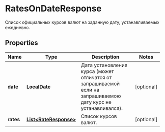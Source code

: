 

# RatesOnDateResponse

Список официальных курсов валют на заданную дату, устанавливаемых ежедневно.
## Properties

Name | Type | Description | Notes
------------ | ------------- | ------------- | -------------
**date** | **LocalDate** | Дата установления курса (может отличатся от запрашиваемой если на запрашиваемою дату курс не устанавливался). |  [optional]
**rates** | [**List&lt;RateResponse&gt;**](RateResponse.md) | Список курсов валют. |  [optional]



